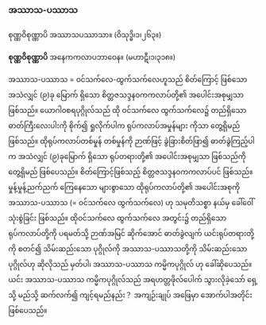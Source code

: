 ### အဿာသ-ပဿာသ

စုဏ္ဏဝိစုဏ္ဏာပိ အဿာသပဿာသာ။ (ဝိသုဒ္ဓိ၊၁၊၂၆၃။)

**စုဏ္ဏဝိစုဏ္ဏာပိ** အနေကကလာပဘာဝေန။ (မဟာဋီ၊၁၊၃၁၈။)

အဿာသ-ပဿာသ = ဝင်သက်လေ-ထွက်သက်လေဟူသည် စိတ်ကြောင့် ဖြစ်သော အသံလျှင် (၉)ခု မြောက် ရှိသော စိတ္တဇသဒ္ဒန၀ကကလာပ်တို့၏ အပေါင်းအစုမျှသာ ဖြစ်သည်။ 
ယောဂါ၀စရပုဂ္ဂိုလ်သည် ထို ဝင်သက်လေ ထွက်သက်လေ၌ တည်ရှိသော ဓာတ်ကြီးလေးပါးကို စိုက်၍ ရှုလိုက်ပါက ရုပ်ကလာပ်အမှုန်များ ကိုသာ တွေ့ရှိမည် ဖြစ်သည်။ 
ထိုရုပ်ကလာပ်တစ်မှုန် တစ်မှုန်ကို ဉာဏ်ဖြင့် ခွဲခြားစိတ်ဖြာ၍ ဓာတ်ခွဲကြည့်ပါက အသံလျှင် (၉)ခုမြောက် ရှိသော ရုပ်တရားတို့၏ အပေါင်းအစုမျှသာ ဖြစ်သည်ကို တွေ့ရှိမည် ဖြစ်ပေသည်။ 
စိတ်ကြောင့်ဖြစ်သည့် စိတ္တဇသဒ္ဒန၀ကကလာပ်ပင် ဖြစ်သည်။ 
မှုန့်မှုန့်ညက်ညက် ကြေနေသော များစွာသော ထိုရုပ်ကလာပ်တို့၏ အပေါင်းအစုကို အဿာသ-ပဿာသ (= ဝင်သက်လေ ထွက်သက်လေ) ဟု သမုတိသစ္စာ နယ်မှ ခေါ်ဝေါ်သုံးစွဲခြင်း ဖြစ်သည်။ 
ထိုဝင်သက်လေ ထွက်သက်လေ အတွင်း၌ တည်ရှိသော ရုပ်ကလာပ်တို့ကို ပရမတ်သို့ ဉာဏ်အမြင် ဆိုက်အောင် ဓာတ်ခွဲလျက် ယင်းရုပ်တရားတို့ကို စတင်၍ သိမ်းဆည်းသော ပုဂ္ဂိုလ်ကို အဿာသ-ပဿာသတို့ကို သိမ်းဆည်းသော ပုဂ္ဂိုလ်ဟု ဆိုလိုသည် မှတ်ပါ၊ အဿာသ-ပဿာသ ကမ္မိကပုဂ္ဂိုလ် ဟု ခေါ်ဆိုပေသည်။ 
ယင်း အဿာသ-ပဿာသ ကမ္မိကပုဂ္ဂိုလ်သည် အရဟတ္တဖိုလ်ပေါက် သွားလိုခဲ့သော် ရှေ့သို့ မည်သို့ ဆက်လက်၍ ကျင့်ရမည်နည်း？ အကျဉ်းချုပ် အဖြေမှာ အောက်ပါအတိုင်း ဖြစ်ပေသည်။ 